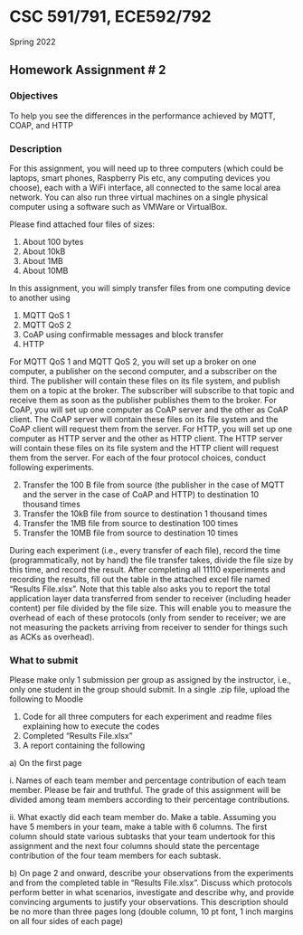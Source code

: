 # CSC 591/791, ECE592/792
Spring 2022
## Homework Assignment # 2

### Objectives
To help you see the differences in the performance achieved by MQTT, COAP, and HTTP

### Description
For this assignment, you will need up to three computers (which could be laptops, smart phones, Raspberry Pis etc, any computing devices you choose), each with a WiFi interface, all connected to the same local area network. You can also run three virtual machines on a single physical computer using a software such as VMWare or VirtualBox.

Please find attached four files of sizes:
1. About 100 bytes
2. About 10kB
3. About 1MB
4. About 10MB

In this assignment, you will simply transfer files from one computing device to another using
1. MQTT QoS 1
2. MQTT QoS 2
3. CoAP using confirmable messages and block transfer
4. HTTP

For MQTT QoS 1 and MQTT QoS 2, you will set up a broker on one computer, a publisher on the second computer, and a subscriber on the third. The publisher will contain these files on its file system, and publish them on a topic at the broker. The subscriber will subscribe to that topic and receive them as soon as the publisher publishes them to the broker.
For CoAP, you will set up one computer as CoAP server and the other as CoAP client. The CoAP server will contain these files on its file system and the CoAP client will request them from the server.
For HTTP, you will set up one computer as HTTP server and the other as HTTP client. The HTTP server will contain these files on its file system and the HTTP client will request them from the server.
For each of the four protocol choices, conduct following experiments.

2. Transfer the 100 B file from source (the publisher in the case of MQTT and the server in the case of CoAP and HTTP) to destination 10 thousand times
2. Transfer the 10kB file from source to destination 1 thousand times
3. Transfer the 1MB file from source to destination 100 times
4. Transfer the 10MB file from source to destination 10 times

During each experiment (i.e., every transfer of each file), record the time (programmatically, not by hand) the file transfer takes, divide the file size by this time, and record the result. After completing all 11110 experiments and recording the results, fill out the table in the attached excel file named “Results File.xlsx”. Note that this table also asks you to report the total application layer data transferred from sender to receiver (including header content) per file divided by the file size. This will enable you to measure the overhead of each of these protocols (only from sender to receiver; we are not measuring the packets arriving from receiver to sender for things such as ACKs as overhead).

### What to submit
Please make only 1 submission per group as assigned by the instructor, i.e., only one student in the group should submit. In a single .zip file, upload the following to Moodle
1. Code for all three computers for each experiment and readme files explaining how to execute the codes
2. Completed “Results File.xlsx”
3. A report containing the following

a) On the first page

i.  Names of each team member and percentage contribution of each team member. Please be fair and truthful. The grade of this assignment will be divided among team members according to their percentage contributions. </li>

ii. What exactly did each team member do. Make a table. Assuming you have 5 members in your team, make a table with 6 columns. The first column should state various subtasks that your team undertook for this assignment and the next four columns should state the percentage contribution of the four team members for each subtask.

b) On page 2 and onward, describe your observations from the experiments and from the completed table in “Results File.xlsx”. Discuss which protocols perform better in what scenarios, investigate and describe why, and provide convincing arguments to justify your observations. This description should be no more than three pages long (double column, 10 pt font, 1 inch margins on all four sides of each page)
